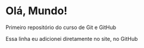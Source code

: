 # Olá, Mundo!
 Primeiro repositório do curso de Git e GitHub
 
 Essa linha eu adicionei diretamente no site, no GitHub
